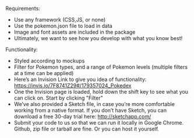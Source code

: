 Requirements:
- Use any framework (CSS,JS, or none)
- Use the pokemon.json file to load in data
- Image and font assets are included in the package
- Ultimately, we want to see how you develop with what you know best!

Functionality:
- Styled according to mockups
- Filter for Pokemon types, and a range of Pokemon levels  (multiple filters at a time can be applied)
- Here’s an Invision Link to give you idea of functionality: https://invis.io/7F8741Z29#/179357024_Pokedex 
- One the Invision page is loaded, hold down the shift key to see what you can click on. Start by clicking "Filter"
- We’ve also provided a Sketch file, in case you’re more comfortable working from a native format. If you don’t have Sketch, you can download a free 30-day trial here: http://sketchapp.com/
- Submit your code to us so that we can run it locally in Google Chrome. Github, zip file or tarball are fine. Or you can host it yourself.
